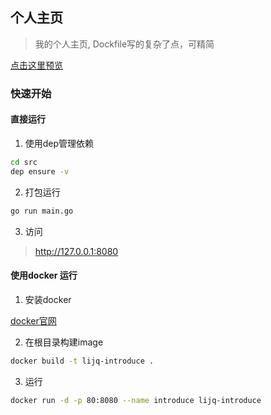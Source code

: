 ## 个人主页
> 我的个人主页, Dockfile写的复杂了点，可精简

 [点击这里预览](http://itstudying.com)

### 快速开始
#### 直接运行
1. 使用dep管理依赖
```bash
cd src
dep ensure -v
```

2. 打包运行
```bash
go run main.go
```

3. 访问
> http://127.0.0.1:8080

#### 使用docker 运行
1. 安装docker

[docker官网](https://www.docker.com/)

2. 在根目录构建image
```bash
docker build -t lijq-introduce .
```

3. 运行
```bash
docker run -d -p 80:8080 --name introduce lijq-introduce
```
